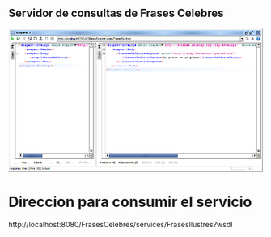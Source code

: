 ## Servidor de consultas de Frases Celebres

![Alt text](https://github.com/Joseba10/FrasesCelebres/blob/master/src/img/llamada.PNG)

# Direccion para consumir el servicio

http://localhost:8080/FrasesCelebres/services/FrasesIlustres?wsdl